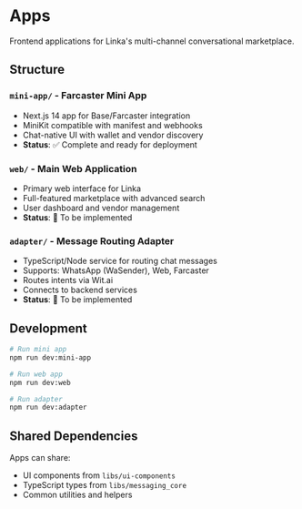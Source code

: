 # Apps

Frontend applications for Linka's multi-channel conversational marketplace.

## Structure

### `mini-app/` - Farcaster Mini App
- Next.js 14 app for Base/Farcaster integration
- MiniKit compatible with manifest and webhooks
- Chat-native UI with wallet and vendor discovery
- **Status**: ✅ Complete and ready for deployment

### `web/` - Main Web Application
- Primary web interface for Linka
- Full-featured marketplace with advanced search
- User dashboard and vendor management
- **Status**: 🚧 To be implemented

### `adapter/` - Message Routing Adapter
- TypeScript/Node service for routing chat messages
- Supports: WhatsApp (WaSender), Web, Farcaster
- Routes intents via Wit.ai
- Connects to backend services
- **Status**: 🚧 To be implemented

## Development

```bash
# Run mini app
npm run dev:mini-app

# Run web app
npm run dev:web

# Run adapter
npm run dev:adapter
```

## Shared Dependencies

Apps can share:
- UI components from `libs/ui-components`
- TypeScript types from `libs/messaging_core`
- Common utilities and helpers
